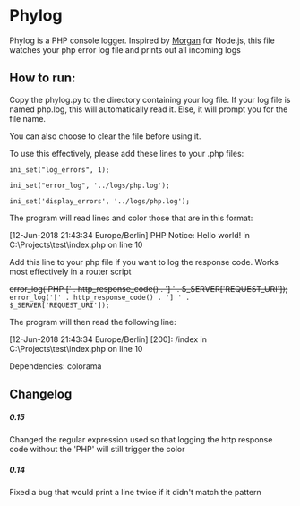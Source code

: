 # Phylog

Phylog is a PHP console logger.
Inspired by [Morgan](https://www.npmjs.com/package/morgan) for Node.js,
this file watches your php error log file and prints out all incoming
logs


## How to run:

Copy the phylog.py to the directory containing your log file.
If your log file is named php.log, this will automatically read it. Else,
it will prompt you for the file name.

You can also choose to clear the file before using it.

To use this effectively, please add these lines to your .php files:

`ini_set("log_errors", 1);`

`ini_set("error_log", '../logs/php.log');`

`ini_set('display_errors', '../logs/php.log');`

The program will read lines and color those that are in this format:

[12-Jun-2018 21:43:34 Europe/Berlin] PHP Notice:  Hello world! in C:\Projects\test\index.php on line 10

Add this line to your php file if you want to log the response code. Works most effectively in a router script

~~error_log('PHP [' . http_response_code() . '] ' . $_SERVER['REQUEST_URI']);~~
`error_log('[' . http_response_code() . '] ' . $_SERVER['REQUEST_URI']);`

The program will then read the following line:

[12-Jun-2018 21:43:34 Europe/Berlin] [200]: /index in C:\Projects\test\index.php on line 10

Dependencies: colorama

## Changelog

##### 0.15
Changed the regular expression used so that logging the http response code without
the 'PHP' will still trigger the color

##### 0.14
Fixed a bug that would print a line twice if it didn't match the pattern